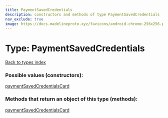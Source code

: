 ```yaml
---
title: PaymentSavedCredentials
description: constructors and methods of type PaymentSavedCredentials
nav_exclude: true
image: https://docs.madelineproto.xyz/favicons/android-chrome-256x256.png
---
```

# Type: PaymentSavedCredentials
[Back to types index](index.md)



### Possible values (constructors):

[paymentSavedCredentialsCard](/API_docs/constructors/paymentSavedCredentialsCard.md)  



### Methods that return an object of this type (methods):



[paymentSavedCredentialsCard](/API_docs/constructors/paymentSavedCredentialsCard.md)  

